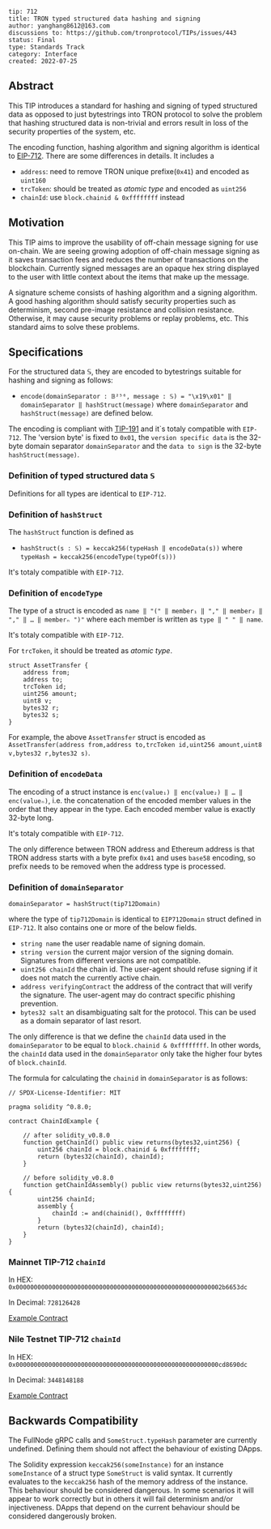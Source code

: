 ```
tip: 712
title: TRON typed structured data hashing and signing	
author: yanghang8612@163.com
discussions to: https://github.com/tronprotocol/TIPs/issues/443
status: Final
type: Standards Track
category: Interface
created: 2022-07-25
```

## Abstract

This TIP introduces a standard for hashing and signing of typed structured data as opposed to just bytestrings into TRON protocol to solve the problem that hashing structured data is non-trivial and errors result in loss of the security properties of the system, etc.

The encoding function, hashing algorithm and signing algorithm is identical to [EIP-712](https://eips.ethereum.org/EIPS/eip-712). There are some differences in details. It includes a

- `address`: need to remove TRON unique prefixe(`0x41`) and encoded as `uint160`
- `trcToken`: should be treated as _atomic type_ and encoded as `uint256`
- `chainId`: use `block.chainid & 0xffffffff` instead

## Motivation

This TIP aims to improve the usability of off-chain message signing for use on-chain. We are seeing growing adoption of off-chain message signing as it saves transaction fees and reduces the number of transactions on the blockchain. Currently signed messages are an opaque hex string displayed to the user with little context about the items that make up the message. 

A signature scheme consists of hashing algorithm and a signing algorithm. A good hashing algorithm should satisfy security properties such as determinism, second pre-image resistance and collision resistance. Otherwise, it may cause security problems or replay problems, etc. This standard aims to solve these problems.

## Specifications

For the structured data 𝕊, they are encoded to bytestrings suitable for hashing and signing as follows:

- `encode(domainSeparator : 𝔹²⁵⁶, message : 𝕊) = "\x19\x01" ‖ domainSeparator ‖ hashStruct(message)` where `domainSeparator` and `hashStruct(message)` are defined below.

The encoding is compliant with [TIP-191](https://github.com/tronprotocol/tips/issues/442) and it\`s totaly compatible with `EIP-712`. The 'version byte' is fixed to `0x01`, the `version specific data` is the 32-byte domain separator `domainSeparator` and the `data to sign` is the 32-byte `hashStruct(message)`.


### Definition of typed structured data `𝕊`

Definitions for all types are identical to `EIP-712`.

### Definition of `hashStruct`

The `hashStruct` function is defined as

- `hashStruct(s : 𝕊) = keccak256(typeHash ‖ encodeData(s))` where `typeHash = keccak256(encodeType(typeOf(s)))`

It's totaly compatible with `EIP-712`.

### Definition of `encodeType`

The type of a struct is encoded as `name ‖ "(" ‖ member₁ ‖ "," ‖ member₂ ‖ "," ‖ … ‖ memberₙ ")"` where each member is written as `type ‖ " " ‖ name`.

It's totaly compatible with `EIP-712`.

For `trcToken`, it should be treated as _atomic type_. 

```Solidity
struct AssetTransfer {
    address from;
    address to;
    trcToken id;
    uint256 amount;
    uint8 v;
    bytes32 r;
    bytes32 s;
}
```

For example, the above `AssetTransfer` struct is encoded as `AssetTransfer(address from,address to,trcToken id,uint256 amount,uint8 v,bytes32 r,bytes32 s)`.

### Definition of `encodeData`

The encoding of a struct instance is `enc(value₁) ‖ enc(value₂) ‖ … ‖ enc(valueₙ)`, i.e. the concatenation of the encoded member values in the order that they appear in the type. Each encoded member value is exactly 32-byte long.

It's totaly compatible with `EIP-712`.

The only difference between TRON address and Ethereum address is that TRON address starts with a byte prefix `0x41` and uses `base58` encoding, so prefix needs to be removed when the address type is processed.

### Definition of `domainSeparator`

```
domainSeparator = hashStruct(tip712Domain)
```

where the type of `tip712Domain` is identical to `EIP712Domain` struct defined in `EIP-712`. It also contains one or more of the below fields.

- `string name` the user readable name of signing domain.
- `string version` the current major version of the signing domain. Signatures from different versions are not compatible.
- `uint256 chainId` the chain id. The user-agent should refuse signing if it does not match the currently active chain.
- `address verifyingContract` the address of the contract that will verify the signature. The user-agent may do contract specific phishing prevention.
- `bytes32 salt` an disambiguating salt for the protocol. This can be used as a domain separator of last resort.

The only difference is that we define the `chainId` data used in the `domainSeparator` to be equal to `block.chainid & 0xffffffff`. In other words, the `chainId` data used in the `domainSeparator` only take the higher four bytes of `block.chainId`.

The formula for calculating the `chainid` in `domainSeparator` is as follows:

```Solidity
// SPDX-License-Identifier: MIT

pragma solidity ^0.8.0;

contract ChainIdExample {

    // after solidity_v0.8.0
    function getChainId() public view returns(bytes32,uint256) {
        uint256 chainId = block.chainid & 0xffffffff;
        return (bytes32(chainId), chainId);
    }

    // before solidity_v0.8.0
    function getChainIdAssembly() public view returns(bytes32,uint256) {
        uint256 chainId;
        assembly {
            chainId := and(chainid(), 0xffffffff)
        }
        return (bytes32(chainId), chainId);
    }
}
```

### Mainnet TIP-712 `chainId`

In HEX:
`0x000000000000000000000000000000000000000000000000000000002b6653dc`

In Decimal:
`728126428`

[Example Contract](https://tronscan.org/#/contract/TLeA7B2oqkR25LCKhp7CpBoG4ci1hW48Wm/code)

### Nile Testnet TIP-712 `chainId`

In HEX:
`0x00000000000000000000000000000000000000000000000000000000cd8690dc`

In Decimal:
`3448148188`

[Example Contract](https://nile.tronscan.org/#/contract/TCeVvkzomvzUS7wKK6sojsYYQ87DN7GgSP/code)

## Backwards Compatibility

The FullNode gRPC calls and `SomeStruct.typeHash` parameter are currently undefined. Defining them should not affect the behaviour of existing DApps.

The Solidity expression `keccak256(someInstance)` for an instance `someInstance` of a struct type `SomeStruct` is valid syntax. It currently evaluates to the `keccak256` hash of the memory address of the instance. This behaviour should be considered dangerous. In some scenarios it will appear to work correctly but in others it will fail determinism and/or injectiveness. DApps that depend on the current behaviour should be considered dangerously broken.
